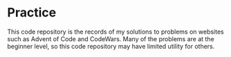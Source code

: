 # Practice

This code repository is the records of my solutions to problems on websites such as Advent of Code and CodeWars. Many of the problems are at the beginner level, so this code repository may have limited utility for others.
